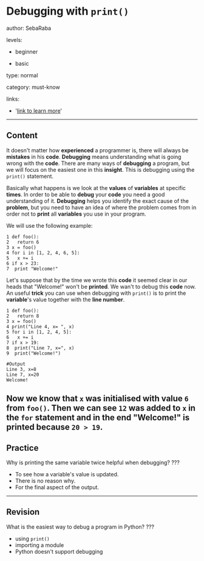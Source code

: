 # Debugging with `print()`
author: SebaRaba

levels:

  - beginner

  - basic

type: normal

category: must-know

links:

  - '[link to learn more](https://pythonconquerstheuniverse.wordpress.com/2009/09/10/debugging-in-python/)'

---
## Content

It doesn't matter how **experienced** a programmer is, there will always be **mistakes** in his **code**.
**Debugging** means understanding what is going wrong with the **code**. There are many ways of **debugging** a program, but we will focus on the easiest one in this **insight**. This is debugging using the `print()` statement.

Basically what happens is we look at the **values** of **variables** at specific **times**. In order to be able to **debug** your **code** you need a good understanding of it. **Debugging** helps you identify the exact cause of the **problem**, but you need to have an idea of where the problem comes from in order not to **print** all **variables** you use in your program.

We will use the following example:
```
1 def foo():
2   return 6
3 x = foo()
4 for i in [1, 2, 4, 6, 5]:     
5   x += i
6 if x > 23:
7  print "Welcome!"
```
Let's suppose that by the time we wrote this **code** it seemed clear in our heads that "Welcome!" won't be **printed**. We wan't to debug this **code** now. An useful **trick** you can use when debugging with `print()` is to print the **variable**'s value together with the **line number**.

```
1 def foo():
2   return 8
3 x = foo()
4 print("Line 4, x= ", x)
5 for i in [1, 2, 4, 5]:  
6   x += i
7 if x > 19:
8  print("Line 7, x=", x)
9  print("Welcome!")

#Output
Line 3, x=8
Line 7, x=20
Welcome!
```
Now we know that `x` was initialised with value `6` from `foo()`. Then we can see `12` was added to `x` in the `for` statement and in the end "Welcome!" is **printed** because `20 > 19`.
---
## Practice

Why is printing the same variable twice helpful when debugging?
???

* To see how a variable's value is updated.
* There is no reason why.
* For the final aspect of the output.

---
## Revision

What is the easiest way to debug a program in Python?
???

* using `print()`
* importing a module
* Python doesn't support debugging
